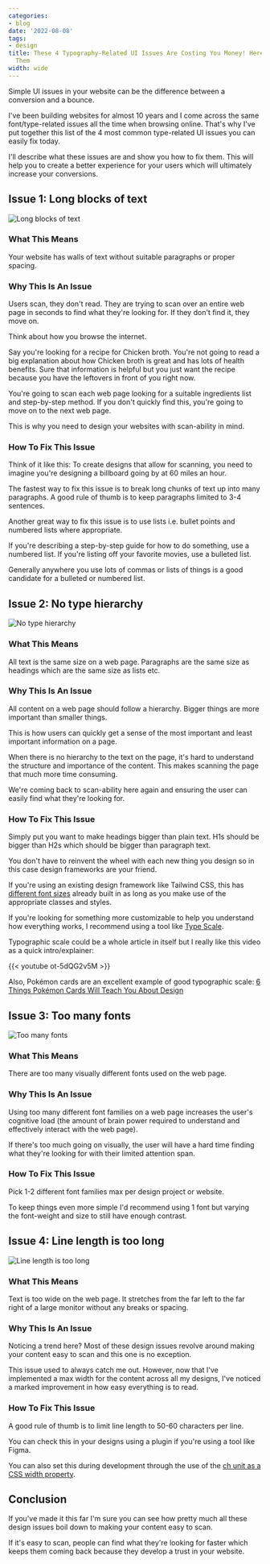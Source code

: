 ```yaml
---
categories:
- blog
date: '2022-08-08'
tags:
- design
title: These 4 Typography-Related UI Issues Are Costing You Money! Here's How To Fix
  Them
width: wide
---
```


Simple UI issues in your website can be the difference between a conversion and a bounce.

I've been building websites for almost 10 years and I come across the same font/type-related issues all the time when browsing online. That's why I've put together this list of the 4 most common type-related UI issues you can easily fix today. 

I'll describe what these issues are and show you how to fix them. This will help you to create a better experience for your users which will ultimately increase your conversions.


## Issue 1: Long blocks of text

![Long blocks of text](/assets/images/2022/MXA22013/short-paragraphs.png)

### What This Means

Your website has walls of text without suitable paragraphs or proper spacing. 

### Why This Is An Issue

Users scan, they don't read. They are trying to scan over an entire web page in seconds to find what they're looking for. If they don't find it, they move on.

Think about how you browse the internet. 

Say you're looking for a recipe for Chicken broth. You're not going to read a big explanation about how Chicken broth is great and has lots of health benefits. Sure that information is helpful but you just want the recipe because you have the leftovers in front of you right now.

You're going to scan each web page looking for a suitable ingredients list and step-by-step method. If you don't quickly find this, you're going to move on to the next web page.

This is why you need to design your websites with scan-ability in mind.

### How To Fix This Issue

Think of it like this: To create designs that allow for scanning, you need to imagine you're designing a billboard going by at 60 miles an hour.

The fastest way to fix this issue is to break long chunks of text up into many  paragraphs. A good rule of thumb is to keep paragraphs limited to 3-4 sentences. 

Another great way to fix this issue is to use lists i.e. bullet points and numbered lists where appropriate.

If you're describing a step-by-step guide for how to do something, use a numbered list. If you're listing off your favorite movies, use a bulleted list.

Generally anywhere you use lots of commas or lists of things is a good candidate for a bulleted or numbered list.

## Issue 2: No type hierarchy

![No type hierarchy](/assets/images/2022/MXA22013/text-hierarchy.png)

### What This Means
All text is the same size on a web page. Paragraphs are the same size as headings which are the same size as lists etc.

### Why This Is An Issue
All content on a web page should follow a hierarchy. Bigger things are more important than smaller things. 

This is how users can quickly get a sense of the most important and least important information on a page.

When there is no hierarchy to the text on the page, it's hard to understand the structure and importance of the content. This makes scanning the page that much more time consuming.

We're coming back to scan-ability here again and ensuring the user can easily find what they're looking for.

### How To Fix This Issue
Simply put you want to make headings bigger than plain text. H1s should be bigger than H2s which should be bigger than paragraph text.

You don't have to reinvent the wheel with each new thing you design so in this case design frameworks are your friend.

If you're using an existing design framework like Tailwind CSS, this has [different font sizes](https://tailwindcss.com/docs/font-size) already built in as long as you make use of the appropriate classes and styles. 

If you're looking for something more customizable to help you understand how everything works, I recommend using a tool like [Type Scale](https://type-scale.com/).

Typographic scale could be a whole article in itself but I really like this video as a quick intro/explainer:

{{< youtube ot-5dQG2v5M >}}

Also, Pokémon cards are an excellent example of good typographic scale: [6 Things Pokémon Cards Will Teach You About Design](/pokemon-cards-teach-design)


## Issue 3: Too many fonts

![Too many fonts](/assets/images/2022/MXA22013/limit-fonts.png)

### What This Means
There are too many visually different fonts used on the web page. 

### Why This Is An Issue

Using too many different font families on a web page increases the user's cognitive load (the amount of brain power required to understand and effectively interact with the web page).

If there's too much going on visually, the user will have a hard time finding what they're looking for with their limited attention span. 

### How To Fix This Issue
Pick 1-2 different font families max per design project or website. 

To keep things even more simple I'd recommend using 1 font but varying the font-weight and size to still have enough contrast. 

## Issue 4: Line length is too long

![Line length is too long](/assets/images/2022/MXA22013/line-length.png)

### What This Means
Text is too wide on the web page. It stretches from the far left to the far right of a large monitor without any breaks or spacing.

### Why This Is An Issue
Noticing a trend here? Most of these design issues revolve around making your content easy to scan and this one is no exception.

This issue used to always catch me out. However, now that I've implemented a max width for the content across all my designs, I've noticed a marked improvement in how easy everything is to read.

### How To Fix This Issue
A good rule of thumb is to limit line length to 50-60 characters per line.

You can check this in your designs using a plugin if you're using a tool like Figma.

You can also set this during development through the use of the [ch unit as a CSS width property](https://developer.mozilla.org/en-US/docs/Learn/CSS/Building_blocks/Values_and_units).

## Conclusion

If you've made it this far I'm sure you can see how pretty much all these design issues boil down to making your content easy to scan.

If it's easy to scan, people can find what they're looking for faster which keeps them coming back because they develop a trust in your website.